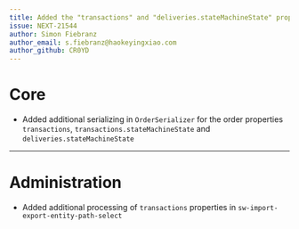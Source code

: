 ```yaml
---
title: Added the "transactions" and "deliveries.stateMachineState" properties of an order as options in Import/Export
issue: NEXT-21544
author: Simon Fiebranz
author_email: s.fiebranz@haokeyingxiao.com
author_github: CR0YD
---
```

# Core
* Added additional serializing in `OrderSerializer` for the order properties `transactions`, `transactions.stateMachineState` and `deliveries.stateMachineState`
___
# Administration
* Added additional processing of `transactions` properties in `sw-import-export-entity-path-select`
